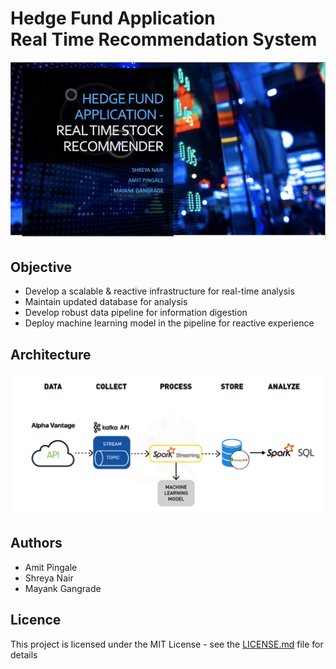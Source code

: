 # Hedge Fund Application <br> Real Time Recommendation System

![alt text](https://github.com/amitpingale92/Big-Data-Scala-Final-Project/blob/master/Images/logo.png "Logo Title")

## Objective
* Develop a scalable & reactive infrastructure for real-time analysis
* Maintain updated database for analysis
* Develop robust data pipeline for information digestion
* Deploy machine learning model in the pipeline for reactive experience

## Architecture
![alt text](https://github.com/amitpingale92/Big-Data-Scala-Final-Project/blob/master/Images/ScalaProjectArchitecture.png "Architecture")

## Authors
* Amit Pingale
* Shreya Nair
* Mayank Gangrade

## Licence
This project is licensed under the MIT License - see the [LICENSE.md](https://github.com/amitpingale92/Big-Data-Scala-Final-Project/blob/master/LICENSE) file for details


